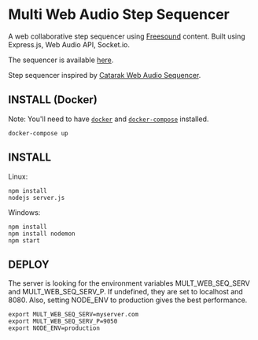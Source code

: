 # Multi Web Audio Step Sequencer
A web collaborative step sequencer using [Freesound](https://freesound.org/) content.
Built using Express.js, Web Audio API, Socket.io.

The sequencer is available [here](https://labs.freesound.org/sequencer/).

Step sequencer inspired by [Catarak Web Audio Sequencer](https://github.com/catarak/web-audio-sequencer).


INSTALL (Docker)
-------------------
Note: You'll need to have [`docker`](https://docs.docker.com/install/) and [`docker-compose`](https://docs.docker.com/compose/install/) installed.

```
docker-compose up
```

INSTALL
-------------------

Linux:
```
npm install
nodejs server.js
```

Windows:
```
npm install
npm install nodemon
npm start
```

DEPLOY
-------------------
The server is looking for the environment variables MULT_WEB_SEQ_SERV and MULT_WEB_SEQ_SERV_P. If undefined,  they are set to localhost and 8080.
Also, setting NODE_ENV to production gives the best performance.

```
export MULT_WEB_SEQ_SERV=myserver.com
export MULT_WEB_SEQ_SERV_P=9050
export NODE_ENV=production
```
